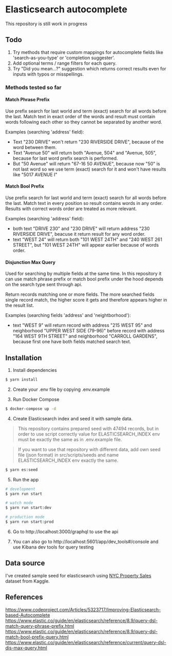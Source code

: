 # Elasticsearch autocomplete

This repository is still work in progress

## Todo
1. Try methods that require custom mappings for autocomplete fields like 'search-as-you-type' or 'completion suggester'.
2. Add optional terms / range filters for each query.
3. Try "Did you mean...?" suggestion which returns correct results even for inputs with typos or misspellings.

### Methods tested so far

#### Match Phrase Prefix

Use prefix search for last world and term (exact) search for all words before the last.
Match text in exact order of the words and result must contain words following each other so they cannot be separated by another word.

Examples (searching 'address' field):
- Text "230 DRIVE" won't return "230 RIVERSIDE DRIVE", because of the word between them.
- Text "Avenue 50" will return both "Avenue, 504" and "Avenue, 505", because for last word prefix search is performed.
- But "50 Avenue" will return "67-16 50 AVENUE", because now "50" is not last word so we use term (exact) search for it and won't have results like "5017 AVENUE I"

#### Match Bool Prefix

Use prefix search for last world and term (exact) search for all words before the last.
Match text in every position so result contains words in any order. Results with correct words order are treated as more relevant. 

Examples (searching 'address' field): 
- both text "DRIVE 230" and "230 DRIVE" will return address "230 RIVERSIDE DRIVE", beacuse it return result for any word order.
- text "WEST 24" will return both "101 WEST 24TH" and "240 WEST 261 STREET", but "101 WEST 24TH" will appear earlier because of words order.

#### Disjunction Max Query

Used for searching by multiple fields at the same time. In this repository it can use match phrase prefix or match bool prefix under the hood depends on the search type sent through api.

Return records matching one or more fields. The more searched fields single record match, the higher score it gets and therefore appears higher in the result list.

Examples (searching fields 'address' and 'neightborhood'):
- text "WEST 9" will return record with address "215 WEST 95" and neighborhood "UPPER WEST SIDE (79-96)" before record with address "164 WEST 9TH STREET" and neighborhood "CARROLL GARDENS", because first one have both fields matched search text.

## Installation

1. Install dependencies

```bash
$ yarn install
```

2. Create your .env file by copying .env.example

3. Run Docker Compose

```bash
$ docker-compose up -d
```

4. Create Elasticsearch index and seed it with sample data.
> This repository contains prepared seed with 47494 records, but in order to use script correctly value for ELASTICSEARCH_INDEX env must be exactly the same as in .env.example file.

> If you want to use that repository with different data, add own seed file (json format) in src/scripts/seeds and name ELASTICSEARCH_INDEX env exactly the same.

```bash
$ yarn es:seed
```

5. Run the app

```bash
# development
$ yarn run start

# watch mode
$ yarn run start:dev

# production mode
$ yarn run start:prod
```

6. Go to http://localhost:3000/graphql to use the api

7. You can also go to http://localhost:5601/app/dev_tools#/console and use Kibana dev tools for query testing

## Data source
I've created sample seed for elasticsearch using
[NYC Property Sales](https://www.kaggle.com/datasets/new-york-city/nyc-property-sales) dataset from Kaggle.

## References
https://www.codeproject.com/Articles/5323717/Improving-Elasticsearch-based-Autocomplete
https://www.elastic.co/guide/en/elasticsearch/reference/8.9/query-dsl-match-query-phrase-prefix.html
https://www.elastic.co/guide/en/elasticsearch/reference/8.9/query-dsl-match-bool-prefix-query.html
https://www.elastic.co/guide/en/elasticsearch/reference/current/query-dsl-dis-max-query.html
